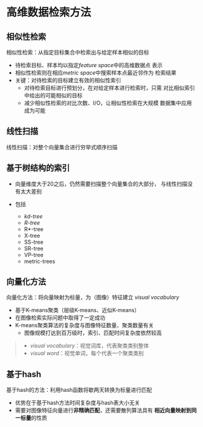 #	高维数据检索方法

##	相似性检索

相似性检索：从指定目标集合中检索出与给定样本相似的目标

-	待检索目标、样本均以指定*feature space*中的高维数据点
	表示
-	相似性检索则在相应*metric space*中搜索样本点最近邻作为
	检索结果
-	关键：对待检索的目标建立有效的相似性索引
	-	对待检索目标进行预划分，在对给定样本进行检索时，只需
		对比相似索引中给出的可能相似的目标
	-	减少相似性检索的对比次数、I/O，让相似性检索在大规模
		数据集中应用成为可能

##	线性扫描

线性扫描：对整个向量集合进行穷举式顺序扫描

##	基于树结构的索引

-	向量维度大于20之后，仍然需要扫描整个向量集合的大部分，
	与线性扫描没有太大差别

-	包括
	-	*kd-tree*
	-	*R-tree*
	-	R\*-tree
	-	X-tree
	-	SS-tree
	-	SR-tree
	-	VP-tree
	-	metric-trees

##	向量化方法

向量化方法：将向量映射为标量，为（图像）特征建立
*visual vocabulary*

-	基于K-means聚类（层级K-means、近似K-means）
-	在图像检索实际问题中取得了一定成功
-	K-means聚类算法的复杂度与图像特征数量、聚类数量有关
	-	图像规模打达到百万级时，索引、匹配时间复杂度依然较高

> - *visual vocabulary*：视觉词库，代表聚类类别整体
> - *visual word*：视觉单词，每个代表一个聚类类别

##	基于hash

基于hash的方法：利用hash函数将歇两天转换为标量进行匹配

-	优势在于基于hash方法时间复杂度与hash表大小无关
-	需要对图像特征向量进行**非精确匹配**，还需要散列算法具有
	**相近向量映射到同一标量**的性质


